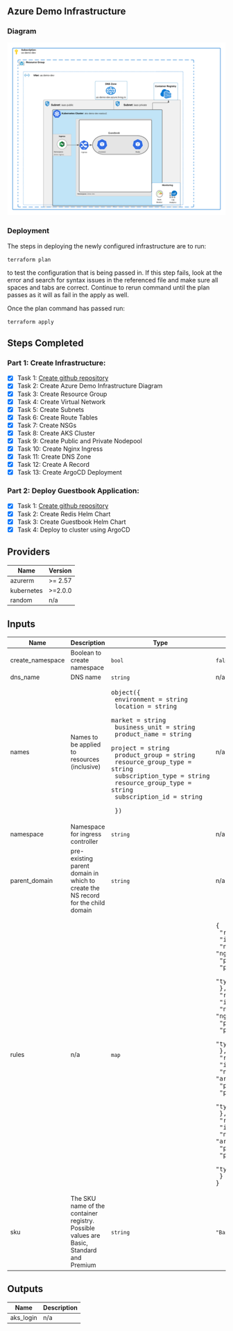 
## Azure Demo Infrastructure 

### Diagram
![Alt text](docs/diagramDemo.png?raw=true "Infrastructure Diagram")

### Deployment
The steps in deploying the newly configured infrastructure are to run:
```
terraform plan
```
to test the configuration that is being passed in. If this step fails, look at the error and search for syntax issues in the referenced file and make sure all spaces and tabs are correct. Continue to rerun command until the plan passes as it will as fail in the apply as well.

Once the plan command has passed run:
```
terraform apply
```

## Steps Completed
### Part 1: Create Infrastructure:

- [X] Task 1: [Create github repository](https://github.com/wesleyemery/azure-devops-infrastructure)
- [X] Task 2: Create Azure Demo Infrastructure Diagram
- [X] Task 3: Create Resource Group
- [X] Task 4: Create Virtual Network
- [X] Task 5: Create Subnets
- [X] Task 6: Create Route Tables
- [X] Task 7: Create NSGs
- [X] Task 8: Create AKS Cluster
- [X] Task 9: Create Public and Private Nodepool
- [X] Task 10: Create Nginx Ingress
- [X] Task 11: Create DNS Zone
- [X] Task 12: Create A Record
- [X] Task 13: Create ArgoCD Deployment

### Part 2: Deploy Guestbook Application:
- [X] Task 1: [Create github repository](https://github.com/wesleyemery/azure-devops-app.git)
- [X] Task 2: Create Redis Helm Chart
- [X] Task 3: Create Guestbook Helm Chart
- [X] Task 4: Deploy to cluster using ArgoCD

<!--- BEGIN_TF_DOCS --->
## Providers

| Name | Version |
|------|---------|
| azurerm | >= 2.57 |
| kubernetes | >=2.0.0 |
| random | n/a |

## Inputs

| Name | Description | Type | Default | Required |
|------|-------------|------|---------|:-----:|
| create\_namespace | Boolean to create namespace | `bool` | `false` | no |
| dns\_name | DNS name | `string` | n/a | yes |
| names | Names to be applied to resources (inclusive) | <pre>object({<br>    environment         = string<br>    location            = string<br>    market              = string<br>    business_unit       = string<br>    product_name        = string<br>    project             = string<br>    product_group       = string<br>    resource_group_type = string<br>    subscription_type   = string<br>    resource_group_type = string<br>    subscription_id     = string<br><br>  })</pre> | n/a | yes |
| namespace | Namespace for ingress controller | `string` | n/a | yes |
| parent\_domain | pre-existing parent domain in which to create the NS record for the child domain | `string` | n/a | yes |
| rules | n/a | `map` | <pre>{<br>  "rule1": {<br>    "ip": "",<br>    "name": "nginxAllowHTTPInbound",<br>    "port": "80",<br>    "priority": "200",<br>    "type": "nginx"<br>  },<br>  "rule2": {<br>    "ip": "",<br>    "name": "nginxAllowHTTPSInbound",<br>    "port": "443",<br>    "priority": "201",<br>    "type": "nginx"<br>  },<br>  "rule3": {<br>    "ip": "",<br>    "name": "argocdAllowHTTPInbound",<br>    "port": "80",<br>    "priority": "202",<br>    "type": "argocd"<br>  },<br>  "rule4": {<br>    "ip": "",<br>    "name": "argocdAllowHTTPSInbound",<br>    "port": "443",<br>    "priority": "203",<br>    "type": "argocd"<br>  }<br>}</pre> | no |
| sku | The SKU name of the container registry. Possible values are Basic, Standard and Premium | `string` | `"Basic"` | no |

## Outputs

| Name | Description |
|------|-------------|
| aks\_login | n/a |
<!--- END_TF_DOCS --->
